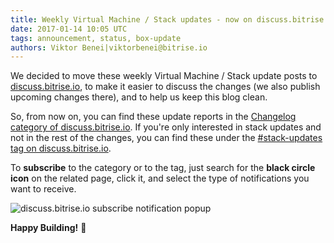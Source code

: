 ```yaml
---
title: Weekly Virtual Machine / Stack updates - now on discuss.bitrise.io
date: 2017-01-14 10:05 UTC
tags: announcement, status, box-update
authors: Viktor Benei|viktorbenei@bitrise.io
---
```


We decided to move these weekly Virtual Machine / Stack update posts
to [discuss.bitrise.io](https://discuss.bitrise.io/), to make it easier to
discuss the changes (we also publish upcoming changes there),
and to help us keep this blog clean.

So, from now on, you can find these update reports
in the [Changelog category of discuss.bitrise.io](https://discuss.bitrise.io/c/changelog).
If you're only interested in stack updates and not in the rest of
the changes, you can find these under the
[#stack-updates tag on discuss.bitrise.io](https://discuss.bitrise.io/tags/stack-updates).

To __subscribe__ to the category or to the tag, just search for the __black circle icon__
on the related page, click it, and select the type of notifications you want to receive.

![discuss.bitrise.io subscribe notification popup](discuss-subscribe-notification-popup.png)

**Happy Building!** 🚀
